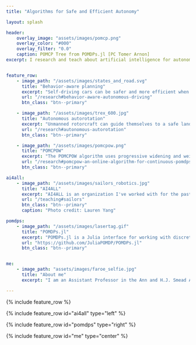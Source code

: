 ```yaml
---
title: "Algorithms for Safe and Efficient Autonomy"

layout: splash

header:
    overlay_image: "assets/images/pomcp.png"
    overlay_color: "#000"
    overlay_filter: "0.0"
    caption: POMCP Tree from POMDPs.jl [PC Tomer Arnon]
excerpt: I research and teach about artificial intelligence for autonomous vehicles.


feature_row:
    - image_path: "/assets/images/states_and_road.svg"
      title: "Behavior-aware planning"
      excerpt: "Self-driving cars can be safer and more efficient when they reason about latent states related to behavior."
      url: "/research#behavior-aware-autonomous-driving"
      btn_class: "btn--primary"

    - image_path: "/assets/images/trex_600.jpg"
      title: "Autonomous autorotation"
      excerpt: "Unmanned rotorcraft can guide themselves to a safe landing without power using a maneuver called autorotation."
      url: "/research#autonomous-autorotation"
      btn_class: "btn--primary"

    - image_path: "/assets/images/pomcpow.png"
      title: "POMCPOW"
      excerpt: "The POMCPOW algorithm uses progressive widening and weighted particle filtering to approximately solve continuous POMDPs."
      url: "/research#pomcpow-an-online-algorithm-for-continuous-pomdps"
      btn_class: "btn--primary"

ai4all:
    - image_path: "/assets/images/sailors_robotics.jpg"
      title: "AI4ALL"
      excerpt: "AI4ALL is an organization I've worked with for the past three years to increase diversity and inclusion in artificial intelligence. [Photo credit: Lauren Yang]"
      url: "/teaching#sailors"
      btn_class: "btn--primary"
      caption: "Photo credit: Lauren Yang"

pomdps:
    - image_path: "/assets/images/lasertag.gif"
      title: "POMDPs.jl"
      excerpt: "POMDPs.jl is a Julia interface for working with discrete and continuous, fully and partially observable Markov decision processes (See an example [here](https://nbviewer.jupyter.org/url/zachary.sunberg.net/assets/notebooks/pomdps_lightdark_demo.ipynb))."
      url: "https://github.com/JuliaPOMDP/POMDPs.jl"
      btn_class: "btn--primary"


me:
    - image_path: "assets/images/faroe_selfie.jpg"
      title: "About me"
      excerpt: "I am an Assistant Professor in the Ann and H.J. Smead Aerospace Engineering Sciences department at the University of Colorado Boulder. I will be accepting PhD students in the fall of 2020. If you are a prospective student with an demonstrated outstanding academic record who is passionate about learning, engineering, and research in artificial intelligence or aerospace vehicle control,  please [reach out](/contact)."

---
```


{% include feature_row %}

{% include feature_row id="ai4all" type="left" %}

{% include feature_row id="pomdps" type="right" %}

{% include feature_row id="me" type="center" %}

